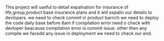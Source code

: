 This project will useful to detail expalnation for insurance of life,group,product base insurance plans and it  will expalin our details to devlopers.
we need to check commit in product barnch
we need to deploy the code daily base  before 8am
if compilation error need o check with devloper beacause compilation error is commit issue.
other then any compile we facedd any issue in deployment we need to check our end.

